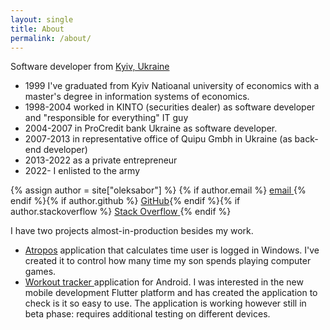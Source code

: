 ```yaml
---
layout: single
title: About
permalink: /about/
---
```


Software developer from 
[Kyiv, Ukraine](https://www.google.com/maps/place/Kiev/@50.4020355,30.5326905,10z)

* 1999 I've graduated from Kyiv Natioanal university of economics with a master's degree in information systems of economics.
* 1998-2004 worked in KINTO (securities dealer) as software developer and "responsible for everything" IT guy
* 2004-2007 in ProCredit bank Ukraine as software developer.
* 2007-2013 in representative office of Quipu Gmbh in Ukraine (as back-end developer)
* 2013-2022 as a private entrepreneur
* 2022- I enlisted to the army

 
{% assign author = site["oleksabor"] %}
{% if author.email %}
<a href="mailto:{{ author.email }}" class="btn" title="email">
<i class="fas fa-fw fa-envelope-square" aria-hidden="true"></i>
<span>email</span>
</a>{% endif %}{% if author.github %}
<a href="https://github.com/{{ author.github }}" class="btn" title="GitHub"><i class="fab fa-fw fa-github" aria-hidden="true"></i><span>GitHub</span></a>{% endif %}{% if author.stackoverflow %}
<a href="https://stackoverflow.com/users/{{ author.stackoverflow }}"  class="btn" title="StackOverflow">
<i class="fab fa-fw fa-stack-overflow" aria-hidden="true"></i><span class="label">Stack Overflow</span>
</a>
{% endif %}

I have two projects almost-in-production besides my work.
* <a href="https://github.com/oleksabor/atropos/releases"  class="btn" title="GitHub"><i class="fab fa-fw fa-github" aria-hidden="true"></i><span>Atropos</span></a> application
  that calculates time user is logged in Windows. 
  I've created it to control how many time my son spends playing computer games.
* <a href="https://github.com/oleksabor/work-tracker"  class="btn" title="GitHub"><i class="fab fa-fw fa-github" aria-hidden="true"></i><span>Workout tracker </span></a> application for Android.
  I was interested in the new mobile development Flutter platform and has created the application to check is it so easy to use. 
  The application is working however still in beta phase: requires additional testing on different devices.
